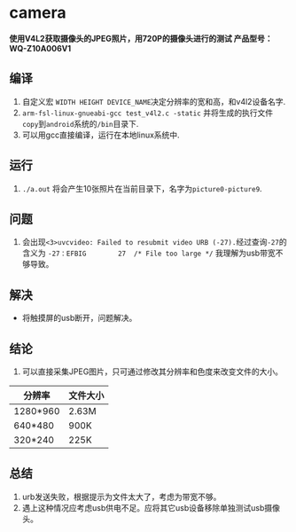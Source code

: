# camera
**使用V4L2获取摄像头的JPEG照片，用720P的摄像头进行的测试 产品型号：WQ-Z10A006V1**

## 编译
1. 自定义宏 `WIDTH HEIGHT DEVICE_NAME`决定分辨率的宽和高，和v4l2设备名字.
2. `arm-fsl-linux-gnueabi-gcc test_v4l2.c -static` 并将生成的执行文件`copy`到`android`系统的`/bin`目录下.
3. 可以用gcc直接编译，运行在本地linux系统中.
 
## 运行
1. `./a.out` 将会产生10张照片在当前目录下，名字为`picture0-picture9`.

## 问题
1. 会出现`<3>uvcvideo: Failed to resubmit video URB (-27).`经过查询`-27`的含义为 `-27：EFBIG		27	/* File too large */` 我理解为usb带宽不够导致。

## 解决
* 将触摸屏的usb断开，问题解决。 

## 结论
1. 可以直接采集JPEG图片，只可通过修改其分辨率和色度来改变文件的大小。

|分辨率  	|文件大小|
|-----------|-------|
|1280*960	|2.63M	|
|640*480	|900K	|
|320*240	|225K	|

## 总结
1. urb发送失败，根据提示为文件太大了，考虑为带宽不够。
2. 遇上这种情况应考虑usb供电不足。应将其它usb设备移除单独测试usb摄像头。

